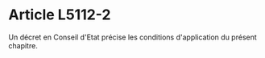# Article L5112-2

 

Un décret en Conseil d'Etat précise les conditions d'application du présent chapitre.